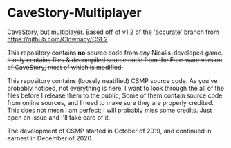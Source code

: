# CaveStory-Multiplayer
CaveStory, but multiplayer. Based off of v1.2 of the 'accurate' branch from https://github.com/Clownacy/CSE2 .

~~This repository contains **no** source code from *any* Nicalis-developed game. It only contains files & decompiled source code from the Free-ware version of CaveStory, most of which is modified.~~

This repository contains (loosely neatified) CSMP source code. As you've probably noticed, not everything is here.
I want to look through the all of the files before I release them to the public; Some of them contain source code from online sources, and I need to make sure they are properly credited.
This does not mean I am perfect; I will probably miss some credits. Just open an issue and I'll take care of it.

The development of CSMP started in October of 2019, and continued in earnest in December of 2020.
